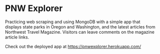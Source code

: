 # PNW Explorer 
Practicing web scraping and using MongoDB with a simple app that displays state parks in Oregon and Washington, and the latest articles from Northwest Travel Magazine. Visitors can leave comments on the magazine article links. 

Check out the deployed app at https://pnwexplorer.herokuapp.com/
